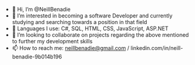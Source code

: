 - 👋 Hi, I’m @NeillBenadie
- 👀 I’m interested in becoming a software Developer and currently studying and searching towards a position in that field
- 🌱 Languages I use: C#, SQL, HTML, CSS, JavaScript, ASP.NET 
- 💞️ I’m looking to collaborate on projects regarding the above mentioned to further my development skills
- 📫 How to reach me: neillbenadie@gmail.com / linkedin.com/in/neill-benadie-9b014b196

<!---
NeillBenadie/NeillBenadie is a ✨ special ✨ repository because its `README.md` (this file) appears on your GitHub profile.
You can click the Preview link to take a look at your changes.
--->
